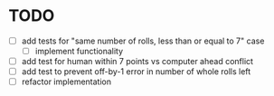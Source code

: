 # TODO

* [ ] add tests for "same number of rolls, less than or equal to 7" case
    * [ ] implement functionality
* [ ] add test for human within 7 points vs computer ahead conflict
* [ ] add test to prevent off-by-1 error in number of whole rolls left
* [ ] refactor implementation
